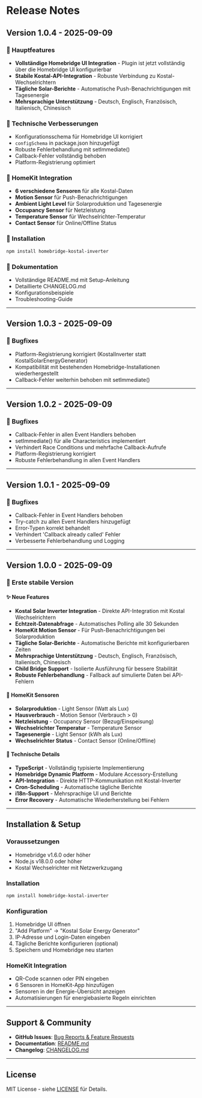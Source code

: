 # Release Notes

## Version 1.0.4 - 2025-09-09

### 🎉 Hauptfeatures
- **Vollständige Homebridge UI Integration** - Plugin ist jetzt vollständig über die Homebridge UI konfigurierbar
- **Stabile Kostal-API-Integration** - Robuste Verbindung zu Kostal-Wechselrichtern
- **Tägliche Solar-Berichte** - Automatische Push-Benachrichtigungen mit Tagesenergie
- **Mehrsprachige Unterstützung** - Deutsch, Englisch, Französisch, Italienisch, Chinesisch

### 🔧 Technische Verbesserungen
- Konfigurationsschema für Homebridge UI korrigiert
- `configSchema` in package.json hinzugefügt
- Robuste Fehlerbehandlung mit setImmediate()
- Callback-Fehler vollständig behoben
- Platform-Registrierung optimiert

### 📱 HomeKit Integration
- **6 verschiedene Sensoren** für alle Kostal-Daten
- **Motion Sensor** für Push-Benachrichtigungen
- **Ambient Light Level** für Solarproduktion und Tagesenergie
- **Occupancy Sensor** für Netzleistung
- **Temperature Sensor** für Wechselrichter-Temperatur
- **Contact Sensor** für Online/Offline Status

### 🚀 Installation
```bash
npm install homebridge-kostal-inverter
```

### 📖 Dokumentation
- Vollständige README.md mit Setup-Anleitung
- Detaillierte CHANGELOG.md
- Konfigurationsbeispiele
- Troubleshooting-Guide

---

## Version 1.0.3 - 2025-09-09

### 🔧 Bugfixes
- Platform-Registrierung korrigiert (KostalInverter statt KostalSolarEnergyGenerator)
- Kompatibilität mit bestehenden Homebridge-Installationen wiederhergestellt
- Callback-Fehler weiterhin behoben mit setImmediate()

---

## Version 1.0.2 - 2025-09-09

### 🔧 Bugfixes
- Callback-Fehler in allen Event Handlers behoben
- setImmediate() für alle Characteristics implementiert
- Verhindert Race Conditions und mehrfache Callback-Aufrufe
- Platform-Registrierung korrigiert
- Robuste Fehlerbehandlung in allen Event Handlers

---

## Version 1.0.1 - 2025-09-09

### 🔧 Bugfixes
- Callback-Fehler in Event Handlers behoben
- Try-catch zu allen Event Handlers hinzugefügt
- Error-Typen korrekt behandelt
- Verhindert 'Callback already called' Fehler
- Verbesserte Fehlerbehandlung und Logging

---

## Version 1.0.0 - 2025-09-09

### 🎉 Erste stabile Version

#### ✨ Neue Features
- **Kostal Solar Inverter Integration** - Direkte API-Integration mit Kostal Wechselrichtern
- **Echtzeit-Datenabfrage** - Automatisches Polling alle 30 Sekunden
- **HomeKit Motion Sensor** - Für Push-Benachrichtigungen bei Solarproduktion
- **Tägliche Solar-Berichte** - Automatische Berichte mit konfigurierbaren Zeiten
- **Mehrsprachige Unterstützung** - Deutsch, Englisch, Französisch, Italienisch, Chinesisch
- **Child Bridge Support** - Isolierte Ausführung für bessere Stabilität
- **Robuste Fehlerbehandlung** - Fallback auf simulierte Daten bei API-Fehlern

#### 📱 HomeKit Sensoren
- **Solarproduktion** - Light Sensor (Watt als Lux)
- **Hausverbrauch** - Motion Sensor (Verbrauch > 0)
- **Netzleistung** - Occupancy Sensor (Bezug/Einspeisung)
- **Wechselrichter Temperatur** - Temperature Sensor
- **Tagesenergie** - Light Sensor (kWh als Lux)
- **Wechselrichter Status** - Contact Sensor (Online/Offline)

#### 🔧 Technische Details
- **TypeScript** - Vollständig typisierte Implementierung
- **Homebridge Dynamic Platform** - Modulare Accessory-Erstellung
- **API-Integration** - Direkte HTTP-Kommunikation mit Kostal-Inverter
- **Cron-Scheduling** - Automatische tägliche Berichte
- **i18n-Support** - Mehrsprachige UI und Berichte
- **Error Recovery** - Automatische Wiederherstellung bei Fehlern

---

## Installation & Setup

### Voraussetzungen
- Homebridge v1.6.0 oder höher
- Node.js v18.0.0 oder höher
- Kostal Wechselrichter mit Netzwerkzugang

### Installation
```bash
npm install homebridge-kostal-inverter
```

### Konfiguration
1. Homebridge UI öffnen
2. "Add Platform" → "Kostal Solar Energy Generator"
3. IP-Adresse und Login-Daten eingeben
4. Tägliche Berichte konfigurieren (optional)
5. Speichern und Homebridge neu starten

### HomeKit Integration
- QR-Code scannen oder PIN eingeben
- 6 Sensoren in HomeKit-App hinzufügen
- Sensoren in der Energie-Übersicht anzeigen
- Automatisierungen für energiebasierte Regeln einrichten

---

## Support & Community

- **GitHub Issues**: [Bug Reports & Feature Requests](https://github.com/chr-braun/homebridge-kostal-inverter/issues)
- **Documentation**: [README.md](https://github.com/chr-braun/homebridge-kostal-inverter/blob/main/README.md)
- **Changelog**: [CHANGELOG.md](https://github.com/chr-braun/homebridge-kostal-inverter/blob/main/CHANGELOG.md)

---

## License

MIT License - siehe [LICENSE](https://github.com/chr-braun/homebridge-kostal-inverter/blob/main/LICENSE) für Details.
